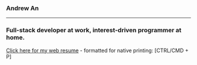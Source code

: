 ### Andrew An
-------
### Full-stack developer at work, interest-driven programmer at home.

[Click here for my web resume] - formatted for native printing: [CTRL/CMD + P]

[Click here for my web resume]: https://ys27.github.io/react-resume
